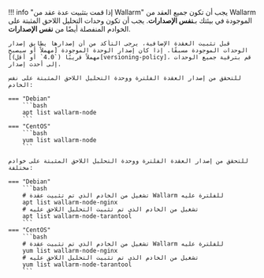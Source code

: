 !!! info "إذا قمت بتثبيت عدة عقد من Wallarm"
    يجب أن تكون جميع العقد من Wallarm الموجودة في بيئتك بـ**نفس الإصدارات**. يجب أن تكون وحدات التحليل اللاحق المثبتة على الخوادم المنفصلة أيضًا من **نفس الإصدارات**.

    قبل تثبيت العقدة الإضافية، يرجى التأكد من أن إصدارها يطابق إصدار الوحدات الموجودة مسبقًا. إذا كان إصدار الوحدة الموجودة [مهملاً أو سيصبح مهملاً قريبًا (`4.0` أو أقل)][versioning-policy]، قم بترقية جميع الوحدات إلى أحدث إصدار.

    للتحقق من إصدار العقدة الفلترة ووحدة التحليل اللاحق المثبتة على نفس الخادم:

    === "Debian"
        ```bash
        apt list wallarm-node
        ```
    === "CentOS"
        ```bash
        yum list wallarm-node
        ```

    للتحقق من إصدار العقدة الفلترة ووحدة التحليل اللاحق المثبتة على خوادم مختلفة:

    === "Debian"
        ```bash
        # تشغيل من الخادم الذي تم تثبيت عقدة Wallarm للفلترة عليه
        apt list wallarm-node-nginx
        # تشغيل من الخادم الذي تم تثبيت التحليل اللاحق عليه
        apt list wallarm-node-tarantool
        ```
    === "CentOS"
        ```bash
        # تشغيل من الخادم الذي تم تثبيت عقدة Wallarm للفلترة عليه
        yum list wallarm-node-nginx
        # تشغيل من الخادم الذي تم تثبيت التحليل اللاحق عليه
        yum list wallarm-node-tarantool
        ```